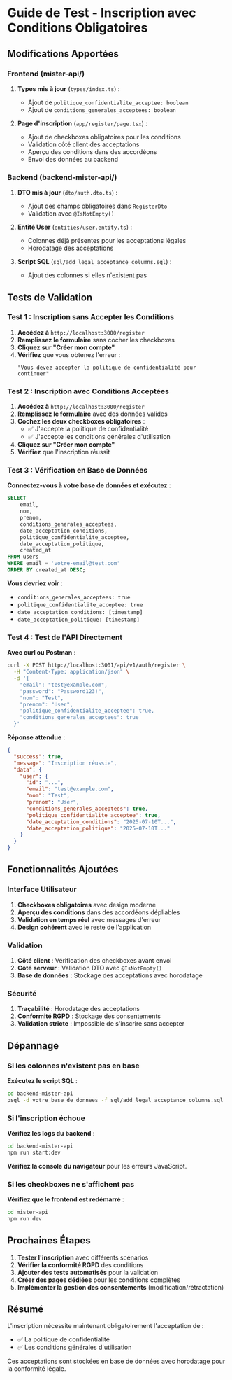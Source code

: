 # Guide de Test - Inscription avec Conditions Obligatoires

## Modifications Apportées

### Frontend (mister-api/)

1. **Types mis à jour** (`types/index.ts`) :
   - Ajout de `politique_confidentialite_acceptee: boolean`
   - Ajout de `conditions_generales_acceptees: boolean`

2. **Page d'inscription** (`app/register/page.tsx`) :
   - Ajout de checkboxes obligatoires pour les conditions
   - Validation côté client des acceptations
   - Aperçu des conditions dans des accordéons
   - Envoi des données au backend

### Backend (backend-mister-api/)

1. **DTO mis à jour** (`dto/auth.dto.ts`) :
   - Ajout des champs obligatoires dans `RegisterDto`
   - Validation avec `@IsNotEmpty()`

2. **Entité User** (`entities/user.entity.ts`) :
   - Colonnes déjà présentes pour les acceptations légales
   - Horodatage des acceptations

3. **Script SQL** (`sql/add_legal_acceptance_columns.sql`) :
   - Ajout des colonnes si elles n'existent pas

## Tests de Validation

### Test 1 : Inscription sans Accepter les Conditions

1. **Accédez à** `http://localhost:3000/register`
2. **Remplissez le formulaire** sans cocher les checkboxes
3. **Cliquez sur "Créer mon compte"**
4. **Vérifiez** que vous obtenez l'erreur :
   ```
   "Vous devez accepter la politique de confidentialité pour continuer"
   ```

### Test 2 : Inscription avec Conditions Acceptées

1. **Accédez à** `http://localhost:3000/register`
2. **Remplissez le formulaire** avec des données valides
3. **Cochez les deux checkboxes obligatoires** :
   - ✅ J'accepte la politique de confidentialité
   - ✅ J'accepte les conditions générales d'utilisation
4. **Cliquez sur "Créer mon compte"**
5. **Vérifiez** que l'inscription réussit

### Test 3 : Vérification en Base de Données

**Connectez-vous à votre base de données et exécutez** :
```sql
SELECT 
    email,
    nom,
    prenom,
    conditions_generales_acceptees,
    date_acceptation_conditions,
    politique_confidentialite_acceptee,
    date_acceptation_politique,
    created_at
FROM users 
WHERE email = 'votre-email@test.com'
ORDER BY created_at DESC;
```

**Vous devriez voir** :
- `conditions_generales_acceptees: true`
- `politique_confidentialite_acceptee: true`
- `date_acceptation_conditions: [timestamp]`
- `date_acceptation_politique: [timestamp]`

### Test 4 : Test de l'API Directement

**Avec curl ou Postman** :
```bash
curl -X POST http://localhost:3001/api/v1/auth/register \
  -H "Content-Type: application/json" \
  -d '{
    "email": "test@example.com",
    "password": "Password123!",
    "nom": "Test",
    "prenom": "User",
    "politique_confidentialite_acceptee": true,
    "conditions_generales_acceptees": true
  }'
```

**Réponse attendue** :
```json
{
  "success": true,
  "message": "Inscription réussie",
  "data": {
    "user": {
      "id": "...",
      "email": "test@example.com",
      "nom": "Test",
      "prenom": "User",
      "conditions_generales_acceptees": true,
      "politique_confidentialite_acceptee": true,
      "date_acceptation_conditions": "2025-07-10T...",
      "date_acceptation_politique": "2025-07-10T..."
    }
  }
}
```

## Fonctionnalités Ajoutées

### Interface Utilisateur

1. **Checkboxes obligatoires** avec design moderne
2. **Aperçu des conditions** dans des accordéons dépliables
3. **Validation en temps réel** avec messages d'erreur
4. **Design cohérent** avec le reste de l'application

### Validation

1. **Côté client** : Vérification des checkboxes avant envoi
2. **Côté serveur** : Validation DTO avec `@IsNotEmpty()`
3. **Base de données** : Stockage des acceptations avec horodatage

### Sécurité

1. **Traçabilité** : Horodatage des acceptations
2. **Conformité RGPD** : Stockage des consentements
3. **Validation stricte** : Impossible de s'inscrire sans accepter

## Dépannage

### Si les colonnes n'existent pas en base

**Exécutez le script SQL** :
```bash
cd backend-mister-api
psql -d votre_base_de_donnees -f sql/add_legal_acceptance_columns.sql
```

### Si l'inscription échoue

**Vérifiez les logs du backend** :
```bash
cd backend-mister-api
npm run start:dev
```

**Vérifiez la console du navigateur** pour les erreurs JavaScript.

### Si les checkboxes ne s'affichent pas

**Vérifiez que le frontend est redémarré** :
```bash
cd mister-api
npm run dev
```

## Prochaines Étapes

1. **Tester l'inscription** avec différents scénarios
2. **Vérifier la conformité RGPD** des conditions
3. **Ajouter des tests automatisés** pour la validation
4. **Créer des pages dédiées** pour les conditions complètes
5. **Implémenter la gestion des consentements** (modification/rétractation)

## Résumé

L'inscription nécessite maintenant obligatoirement l'acceptation de :
- ✅ La politique de confidentialité
- ✅ Les conditions générales d'utilisation

Ces acceptations sont stockées en base de données avec horodatage pour la conformité légale. 